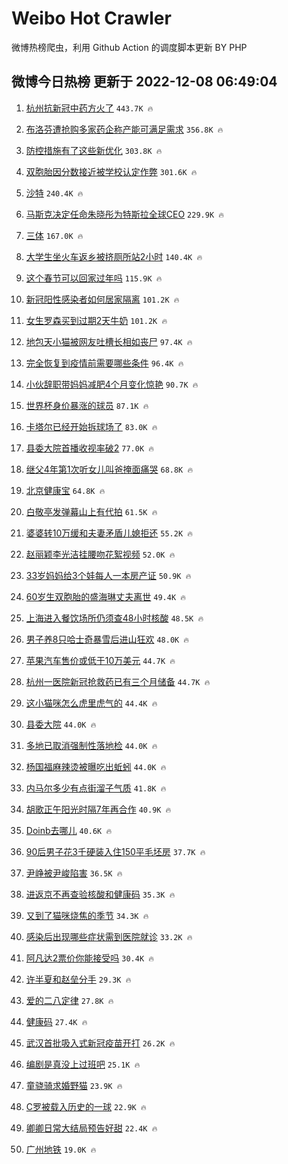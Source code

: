 # Weibo Hot Crawler 



微博热榜爬虫，利用 Github Action 的调度脚本更新 BY PHP 


## 微博今日热榜 更新于 2022-12-08 06:49:04 
1. [杭州抗新冠中药方火了](https://s.weibo.com/weibo?q=%23%E6%9D%AD%E5%B7%9E%E6%8A%97%E6%96%B0%E5%86%A0%E4%B8%AD%E8%8D%AF%E6%96%B9%E7%81%AB%E4%BA%86%23&t=31&band_rank=1&Refer=top) `443.7K 🔥` 

1. [布洛芬遭抢购多家药企称产能可满足需求](https://s.weibo.com/weibo?q=%23%E5%B8%83%E6%B4%9B%E8%8A%AC%E9%81%AD%E6%8A%A2%E8%B4%AD%E5%A4%9A%E5%AE%B6%E8%8D%AF%E4%BC%81%E7%A7%B0%E4%BA%A7%E8%83%BD%E5%8F%AF%E6%BB%A1%E8%B6%B3%E9%9C%80%E6%B1%82%23&t=31&band_rank=2&Refer=top) `356.8K 🔥` 

1. [防控措施有了这些新优化](https://s.weibo.com/weibo?q=%23%E9%98%B2%E6%8E%A7%E6%8E%AA%E6%96%BD%E6%9C%89%E4%BA%86%E8%BF%99%E4%BA%9B%E6%96%B0%E4%BC%98%E5%8C%96%23&t=31&band_rank=3&Refer=top) `303.8K 🔥` 

1. [双胞胎因分数接近被学校认定作弊](https://s.weibo.com/weibo?q=%23%E5%8F%8C%E8%83%9E%E8%83%8E%E5%9B%A0%E5%88%86%E6%95%B0%E6%8E%A5%E8%BF%91%E8%A2%AB%E5%AD%A6%E6%A0%A1%E8%AE%A4%E5%AE%9A%E4%BD%9C%E5%BC%8A%23&t=31&band_rank=4&Refer=top) `301.6K 🔥` 

1. [沙特](https://s.weibo.com/weibo?q=%23%E6%B2%99%E7%89%B9%23&t=31&band_rank=5&Refer=top) `240.4K 🔥` 

1. [马斯克决定任命朱晓彤为特斯拉全球CEO](https://s.weibo.com/weibo?q=%23%E9%A9%AC%E6%96%AF%E5%85%8B%E5%86%B3%E5%AE%9A%E4%BB%BB%E5%91%BD%E6%9C%B1%E6%99%93%E5%BD%A4%E4%B8%BA%E7%89%B9%E6%96%AF%E6%8B%89%E5%85%A8%E7%90%83CEO%23&t=31&band_rank=6&Refer=top) `229.9K 🔥` 

1. [三体](https://s.weibo.com/weibo?q=%E4%B8%89%E4%BD%93&t=31&band_rank=7&Refer=top) `167.0K 🔥` 

1. [大学生坐火车返乡被挤厕所站2小时](https://s.weibo.com/weibo?q=%23%E5%A4%A7%E5%AD%A6%E7%94%9F%E5%9D%90%E7%81%AB%E8%BD%A6%E8%BF%94%E4%B9%A1%E8%A2%AB%E6%8C%A4%E5%8E%95%E6%89%80%E7%AB%992%E5%B0%8F%E6%97%B6%23&t=31&band_rank=8&Refer=top) `140.4K 🔥` 

1. [这个春节可以回家过年吗](https://s.weibo.com/weibo?q=%23%E8%BF%99%E4%B8%AA%E6%98%A5%E8%8A%82%E5%8F%AF%E4%BB%A5%E5%9B%9E%E5%AE%B6%E8%BF%87%E5%B9%B4%E5%90%97%23&t=31&band_rank=9&Refer=top) `115.9K 🔥` 

1. [新冠阳性感染者如何居家隔离](https://s.weibo.com/weibo?q=%23%E6%96%B0%E5%86%A0%E9%98%B3%E6%80%A7%E6%84%9F%E6%9F%93%E8%80%85%E5%A6%82%E4%BD%95%E5%B1%85%E5%AE%B6%E9%9A%94%E7%A6%BB%23&t=31&band_rank=10&Refer=top) `101.2K 🔥` 

1. [女生罗森买到过期2天牛奶](https://s.weibo.com/weibo?q=%23%E5%A5%B3%E7%94%9F%E7%BD%97%E6%A3%AE%E4%B9%B0%E5%88%B0%E8%BF%87%E6%9C%9F2%E5%A4%A9%E7%89%9B%E5%A5%B6%23&t=31&band_rank=11&Refer=top) `101.2K 🔥` 

1. [地包天小猫被网友吐槽长相如丧尸](https://s.weibo.com/weibo?q=%23%E5%9C%B0%E5%8C%85%E5%A4%A9%E5%B0%8F%E7%8C%AB%E8%A2%AB%E7%BD%91%E5%8F%8B%E5%90%90%E6%A7%BD%E9%95%BF%E7%9B%B8%E5%A6%82%E4%B8%A7%E5%B0%B8%23&t=31&band_rank=12&Refer=top) `97.4K 🔥` 

1. [完全恢复到疫情前需要哪些条件](https://s.weibo.com/weibo?q=%23%E5%AE%8C%E5%85%A8%E6%81%A2%E5%A4%8D%E5%88%B0%E7%96%AB%E6%83%85%E5%89%8D%E9%9C%80%E8%A6%81%E5%93%AA%E4%BA%9B%E6%9D%A1%E4%BB%B6%23&t=31&band_rank=13&Refer=top) `96.4K 🔥` 

1. [小伙辞职带妈妈减肥4个月变化惊艳](https://s.weibo.com/weibo?q=%23%E5%B0%8F%E4%BC%99%E8%BE%9E%E8%81%8C%E5%B8%A6%E5%A6%88%E5%A6%88%E5%87%8F%E8%82%A54%E4%B8%AA%E6%9C%88%E5%8F%98%E5%8C%96%E6%83%8A%E8%89%B3%23&t=31&band_rank=14&Refer=top) `90.7K 🔥` 

1. [世界杯身价暴涨的球员](https://s.weibo.com/weibo?q=%23%E4%B8%96%E7%95%8C%E6%9D%AF%E8%BA%AB%E4%BB%B7%E6%9A%B4%E6%B6%A8%E7%9A%84%E7%90%83%E5%91%98%23&t=31&band_rank=15&Refer=top) `87.1K 🔥` 

1. [卡塔尔已经开始拆球场了](https://s.weibo.com/weibo?q=%23%E5%8D%A1%E5%A1%94%E5%B0%94%E5%B7%B2%E7%BB%8F%E5%BC%80%E5%A7%8B%E6%8B%86%E7%90%83%E5%9C%BA%E4%BA%86%23&t=31&band_rank=16&Refer=top) `83.0K 🔥` 

1. [县委大院首播收视率破2](https://s.weibo.com/weibo?q=%23%E5%8E%BF%E5%A7%94%E5%A4%A7%E9%99%A2%E9%A6%96%E6%92%AD%E6%94%B6%E8%A7%86%E7%8E%87%E7%A0%B42%23&t=31&band_rank=17&Refer=top) `77.0K 🔥` 

1. [继父4年第1次听女儿叫爸掩面痛哭](https://s.weibo.com/weibo?q=%23%E7%BB%A7%E7%88%B64%E5%B9%B4%E7%AC%AC1%E6%AC%A1%E5%90%AC%E5%A5%B3%E5%84%BF%E5%8F%AB%E7%88%B8%E6%8E%A9%E9%9D%A2%E7%97%9B%E5%93%AD%23&t=31&band_rank=18&Refer=top) `68.8K 🔥` 

1. [北京健康宝](https://s.weibo.com/weibo?q=%E5%8C%97%E4%BA%AC%E5%81%A5%E5%BA%B7%E5%AE%9D&t=31&band_rank=19&Refer=top) `64.8K 🔥` 

1. [白敬亭发弹幕山上有代拍](https://s.weibo.com/weibo?q=%23%E7%99%BD%E6%95%AC%E4%BA%AD%E5%8F%91%E5%BC%B9%E5%B9%95%E5%B1%B1%E4%B8%8A%E6%9C%89%E4%BB%A3%E6%8B%8D%23&t=31&band_rank=20&Refer=top) `61.5K 🔥` 

1. [婆婆转10万缓和夫妻矛盾儿媳拒还](https://s.weibo.com/weibo?q=%23%E5%A9%86%E5%A9%86%E8%BD%AC10%E4%B8%87%E7%BC%93%E5%92%8C%E5%A4%AB%E5%A6%BB%E7%9F%9B%E7%9B%BE%E5%84%BF%E5%AA%B3%E6%8B%92%E8%BF%98%23&t=31&band_rank=21&Refer=top) `55.2K 🔥` 

1. [赵丽颖李光洁挂腰吻花絮视频](https://s.weibo.com/weibo?q=%23%E8%B5%B5%E4%B8%BD%E9%A2%96%E6%9D%8E%E5%85%89%E6%B4%81%E6%8C%82%E8%85%B0%E5%90%BB%E8%8A%B1%E7%B5%AE%E8%A7%86%E9%A2%91%23&t=31&band_rank=22&Refer=top) `52.0K 🔥` 

1. [33岁妈妈给3个娃每人一本房产证](https://s.weibo.com/weibo?q=%2333%E5%B2%81%E5%A6%88%E5%A6%88%E7%BB%993%E4%B8%AA%E5%A8%83%E6%AF%8F%E4%BA%BA%E4%B8%80%E6%9C%AC%E6%88%BF%E4%BA%A7%E8%AF%81%23&t=31&band_rank=23&Refer=top) `50.9K 🔥` 

1. [60岁生双胞胎的盛海琳丈夫离世](https://s.weibo.com/weibo?q=%2360%E5%B2%81%E7%94%9F%E5%8F%8C%E8%83%9E%E8%83%8E%E7%9A%84%E7%9B%9B%E6%B5%B7%E7%90%B3%E4%B8%88%E5%A4%AB%E7%A6%BB%E4%B8%96%23&t=31&band_rank=24&Refer=top) `49.4K 🔥` 

1. [上海进入餐饮场所仍须查48小时核酸](https://s.weibo.com/weibo?q=%23%E4%B8%8A%E6%B5%B7%E8%BF%9B%E5%85%A5%E9%A4%90%E9%A5%AE%E5%9C%BA%E6%89%80%E4%BB%8D%E9%A1%BB%E6%9F%A548%E5%B0%8F%E6%97%B6%E6%A0%B8%E9%85%B8%23&t=31&band_rank=25&Refer=top) `48.5K 🔥` 

1. [男子养8只哈士奇暴雪后进山狂欢](https://s.weibo.com/weibo?q=%23%E7%94%B7%E5%AD%90%E5%85%BB8%E5%8F%AA%E5%93%88%E5%A3%AB%E5%A5%87%E6%9A%B4%E9%9B%AA%E5%90%8E%E8%BF%9B%E5%B1%B1%E7%8B%82%E6%AC%A2%23&t=31&band_rank=26&Refer=top) `48.0K 🔥` 

1. [苹果汽车售价或低于10万美元](https://s.weibo.com/weibo?q=%23%E8%8B%B9%E6%9E%9C%E6%B1%BD%E8%BD%A6%E5%94%AE%E4%BB%B7%E6%88%96%E4%BD%8E%E4%BA%8E10%E4%B8%87%E7%BE%8E%E5%85%83%23&t=31&band_rank=27&Refer=top) `44.7K 🔥` 

1. [杭州一医院新冠抢救药已有三个月储备](https://s.weibo.com/weibo?q=%23%E6%9D%AD%E5%B7%9E%E4%B8%80%E5%8C%BB%E9%99%A2%E6%96%B0%E5%86%A0%E6%8A%A2%E6%95%91%E8%8D%AF%E5%B7%B2%E6%9C%89%E4%B8%89%E4%B8%AA%E6%9C%88%E5%82%A8%E5%A4%87%23&t=31&band_rank=28&Refer=top) `44.7K 🔥` 

1. [这小猫咪怎么虎里虎气的](https://s.weibo.com/weibo?q=%23%E8%BF%99%E5%B0%8F%E7%8C%AB%E5%92%AA%E6%80%8E%E4%B9%88%E8%99%8E%E9%87%8C%E8%99%8E%E6%B0%94%E7%9A%84%23&t=31&band_rank=29&Refer=top) `44.4K 🔥` 

1. [县委大院](https://s.weibo.com/weibo?q=%E5%8E%BF%E5%A7%94%E5%A4%A7%E9%99%A2&t=31&band_rank=30&Refer=top) `44.0K 🔥` 

1. [多地已取消强制性落地检](https://s.weibo.com/weibo?q=%23%E5%A4%9A%E5%9C%B0%E5%B7%B2%E5%8F%96%E6%B6%88%E5%BC%BA%E5%88%B6%E6%80%A7%E8%90%BD%E5%9C%B0%E6%A3%80%23&t=31&band_rank=31&Refer=top) `44.0K 🔥` 

1. [杨国福麻辣烫被曝吃出蚯蚓](https://s.weibo.com/weibo?q=%23%E6%9D%A8%E5%9B%BD%E7%A6%8F%E9%BA%BB%E8%BE%A3%E7%83%AB%E8%A2%AB%E6%9B%9D%E5%90%83%E5%87%BA%E8%9A%AF%E8%9A%93%23&t=31&band_rank=32&Refer=top) `44.0K 🔥` 

1. [内马尔多少有点街溜子气质](https://s.weibo.com/weibo?q=%23%E5%86%85%E9%A9%AC%E5%B0%94%E5%A4%9A%E5%B0%91%E6%9C%89%E7%82%B9%E8%A1%97%E6%BA%9C%E5%AD%90%E6%B0%94%E8%B4%A8%23&t=31&band_rank=33&Refer=top) `41.8K 🔥` 

1. [胡歌正午阳光时隔7年再合作](https://s.weibo.com/weibo?q=%23%E8%83%A1%E6%AD%8C%E6%AD%A3%E5%8D%88%E9%98%B3%E5%85%89%E6%97%B6%E9%9A%947%E5%B9%B4%E5%86%8D%E5%90%88%E4%BD%9C%23&t=31&band_rank=34&Refer=top) `40.9K 🔥` 

1. [Doinb去哪儿](https://s.weibo.com/weibo?q=%23Doinb%E5%8E%BB%E5%93%AA%E5%84%BF%23&t=31&band_rank=35&Refer=top) `40.6K 🔥` 

1. [90后男子花3千硬装入住150平毛坯房](https://s.weibo.com/weibo?q=%2390%E5%90%8E%E7%94%B7%E5%AD%90%E8%8A%B13%E5%8D%83%E7%A1%AC%E8%A3%85%E5%85%A5%E4%BD%8F150%E5%B9%B3%E6%AF%9B%E5%9D%AF%E6%88%BF%23&t=31&band_rank=36&Refer=top) `37.7K 🔥` 

1. [尹峥被尹峻陷害](https://s.weibo.com/weibo?q=%E5%B0%B9%E5%B3%A5%E8%A2%AB%E5%B0%B9%E5%B3%BB%E9%99%B7%E5%AE%B3&t=31&band_rank=37&Refer=top) `36.5K 🔥` 

1. [进返京不再查验核酸和健康码](https://s.weibo.com/weibo?q=%23%E8%BF%9B%E8%BF%94%E4%BA%AC%E4%B8%8D%E5%86%8D%E6%9F%A5%E9%AA%8C%E6%A0%B8%E9%85%B8%E5%92%8C%E5%81%A5%E5%BA%B7%E7%A0%81%23&t=31&band_rank=38&Refer=top) `35.3K 🔥` 

1. [又到了猫咪烧焦的季节](https://s.weibo.com/weibo?q=%23%E5%8F%88%E5%88%B0%E4%BA%86%E7%8C%AB%E5%92%AA%E7%83%A7%E7%84%A6%E7%9A%84%E5%AD%A3%E8%8A%82%23&t=31&band_rank=39&Refer=top) `34.3K 🔥` 

1. [感染后出现哪些症状需到医院就诊](https://s.weibo.com/weibo?q=%23%E6%84%9F%E6%9F%93%E5%90%8E%E5%87%BA%E7%8E%B0%E5%93%AA%E4%BA%9B%E7%97%87%E7%8A%B6%E9%9C%80%E5%88%B0%E5%8C%BB%E9%99%A2%E5%B0%B1%E8%AF%8A%23&t=31&band_rank=40&Refer=top) `33.2K 🔥` 

1. [阿凡达2票价你能接受吗](https://s.weibo.com/weibo?q=%23%E9%98%BF%E5%87%A1%E8%BE%BE2%E7%A5%A8%E4%BB%B7%E4%BD%A0%E8%83%BD%E6%8E%A5%E5%8F%97%E5%90%97%23&t=31&band_rank=41&Refer=top) `30.4K 🔥` 

1. [许半夏和赵垒分手](https://s.weibo.com/weibo?q=%23%E8%AE%B8%E5%8D%8A%E5%A4%8F%E5%92%8C%E8%B5%B5%E5%9E%92%E5%88%86%E6%89%8B%23&t=31&band_rank=42&Refer=top) `29.3K 🔥` 

1. [爱的二八定律](https://s.weibo.com/weibo?q=%E7%88%B1%E7%9A%84%E4%BA%8C%E5%85%AB%E5%AE%9A%E5%BE%8B&t=31&band_rank=43&Refer=top) `27.8K 🔥` 

1. [健康码](https://s.weibo.com/weibo?q=%23%E5%81%A5%E5%BA%B7%E7%A0%81%23&t=31&band_rank=44&Refer=top) `27.4K 🔥` 

1. [武汉首批吸入式新冠疫苗开打](https://s.weibo.com/weibo?q=%23%E6%AD%A6%E6%B1%89%E9%A6%96%E6%89%B9%E5%90%B8%E5%85%A5%E5%BC%8F%E6%96%B0%E5%86%A0%E7%96%AB%E8%8B%97%E5%BC%80%E6%89%93%23&t=31&band_rank=45&Refer=top) `26.2K 🔥` 

1. [编剧是真没上过班吧](https://s.weibo.com/weibo?q=%23%E7%BC%96%E5%89%A7%E6%98%AF%E7%9C%9F%E6%B2%A1%E4%B8%8A%E8%BF%87%E7%8F%AD%E5%90%A7%23&t=31&band_rank=46&Refer=top) `25.1K 🔥` 

1. [童骁骑求婚野猫](https://s.weibo.com/weibo?q=%23%E7%AB%A5%E9%AA%81%E9%AA%91%E6%B1%82%E5%A9%9A%E9%87%8E%E7%8C%AB%23&t=31&band_rank=47&Refer=top) `23.9K 🔥` 

1. [C罗被载入历史的一球](https://s.weibo.com/weibo?q=%23C%E7%BD%97%E8%A2%AB%E8%BD%BD%E5%85%A5%E5%8E%86%E5%8F%B2%E7%9A%84%E4%B8%80%E7%90%83%23&t=31&band_rank=48&Refer=top) `22.9K 🔥` 

1. [卿卿日常大结局预告好甜](https://s.weibo.com/weibo?q=%23%E5%8D%BF%E5%8D%BF%E6%97%A5%E5%B8%B8%E5%A4%A7%E7%BB%93%E5%B1%80%E9%A2%84%E5%91%8A%E5%A5%BD%E7%94%9C%23&t=31&band_rank=49&Refer=top) `22.4K 🔥` 

1. [广州地铁](https://s.weibo.com/weibo?q=%23%E5%B9%BF%E5%B7%9E%E5%9C%B0%E9%93%81%23&t=31&band_rank=50&Refer=top) `19.0K 🔥` 

